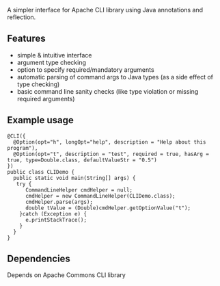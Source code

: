 A simpler interface for Apache CLI library using Java annotations and reflection.

Features
--------

* simple & intuitive interface
* argument type checking
* option to specify required/mandatory arguments
* automatic parsing of command args to Java types (as a side effect of type checking)
* basic command line sanity checks (like type violation or missing required arguments)

Example usage
-------------

    @CLI({
      @Option(opt="h", longOpt="help", description = "Help about this program"),
      @Option(opt="t", description = "test", required = true, hasArg = true, type=Double.class, defaultValueStr = "0.5")
    })
    public class CLIDemo {
      public static void main(String[] args) {
       try {
          CommandLineHelper cmdHelper = null;
          cmdHelper = new CommandLineHelper(CLIDemo.class);
          cmdHelper.parse(args);
          double tValue = (Double)cmdHelper.getOptionValue("t");
        }catch (Exception e) {
          e.printStackTrace();
        }
      }
    }

Dependencies
------------

Depends on Apache Commons CLI library
